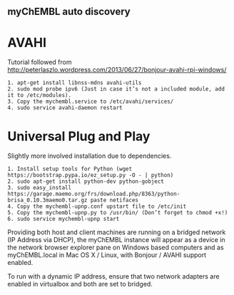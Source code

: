 ## myChEMBL auto discovery

# AVAHI

Tutorial followed from http://peterlaszlo.wordpress.com/2013/06/27/bonjour-avahi-rpi-windows/

	1. apt-get install libnss-mdns avahi-utils
	2. sudo mod probe ipv6 (Just in case it’s not a included module, add it to /etc/modules).
	3. Copy the mychembl.service to /etc/avahi/services/
	4. sudo service avahi-daemon restart

# Universal Plug and Play

Slightly more involved installation due to dependencies.

	1. Install setup tools for Python (wget https://bootstrap.pypa.io/ez_setup.py -O - | python)
	2. sudo apt-get install python-dev python-gobject
	3. sudo easy_install https://garage.maemo.org/frs/download.php/8363/python-brisa_0.10.3maemo0.tar.gz paste netifaces
	4. Copy the mychembl-upnp.conf upstart file to /etc/init
	5. Copy the mychembl-upnp.py to /usr/bin/ (Don’t forget to chmod +x!)
	6. sudo service mychembl-upnp start


Providing both host and client machines are running on a bridged network (IP Address via DHCP), the myChEMBL instance will appear as a device in the network browser explorer pane on Windows based computers and as myChEMBL.local in Mac OS X / Linux, with Bonjour / AVAHI support enabled.

To run with a dynamic IP address, ensure that two network adapters are enabled in virtualbox and both are set to bridged.

